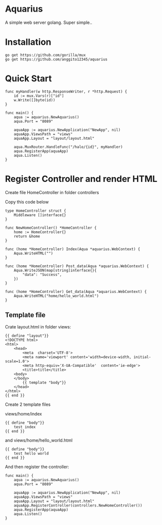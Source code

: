 # Aquarius

A simple web server golang. Super simple..

# Installation
```
go get https://github.com/gorilla/mux
go get https://github.com/anggito12345/aquarius
```

# Quick Start

```
func myHandler(w http.ResponseWriter, r *http.Request) {
	id := mux.Vars(r)["id"]
	w.Write([]byte(id))
}

func main() {
	aqua := aquarius.NewAquarius()
	aqua.Port = "8089"

	aquaApp := aquarius.NewApplication("NewApp", nil)
	aquaApp.ViewsPath = "views"
	aquaApp.Layout = "layout/layout.html"

	aqua.MuxRouter.HandleFunc("/halo/{id}", myHandler)
	aqua.RegisterApp(aquaApp)
	aqua.Listen()
}

```

# Register Controller and render HTML

Create file HomeController in folder controllers

Copy this code below
```
type HomeController struct {
	Middleware []interface{}
}

func NewHomeController() *HomeController {
	home := HomeController{}
	return &home
}

func (home *HomeController) Index(Aqua *aquarius.WebContext) {
	Aqua.WriteHTML("")
}

func (home *HomeController) Post_data(Aqua *aquarius.WebContext) {
	Aqua.WriteJSON(map[string]interface{}{
		"data": "Success",
	})
}

func (home *HomeController) Get_data(Aqua *aquarius.WebContext) {
	Aqua.WriteHTML("home/hello_world.html")
}

```

## Template file

Crate layout.html in folder views:
```
{{ define "layout"}}
<!DOCTYPE html>
<html>
    <head>
        <meta  charset='UTF-8'>
        <meta name='viewport' content='width=device-width, initial-scale=1.0'>
        <meta http-equiv='X-UA-Compatible'  content='ie-edge'>
        <title>title</title>
    <body>
    </body>
        {{ template "body"}}
    </head>
</html>
{{ end }}
```

Create 2 template files

views/home/index

```
{{ define "body"}}
    test index
{{ end }}
```
and
views/home/hello_world.html
```
{{ define "body"}}
    test hello world
{{ end }}
```

And then register the controller:
```
func main() {
	aqua := aquarius.NewAquarius()
	aqua.Port = "8089"

	aquaApp := aquarius.NewApplication("NewApp", nil)
	aquaApp.ViewsPath = "views"
	aquaApp.Layout = "layout/layout.html"
	aquaApp.RegisterController(controllers.NewHomeController())
	aqua.RegisterApp(aquaApp)
	aqua.Listen()
}
```
